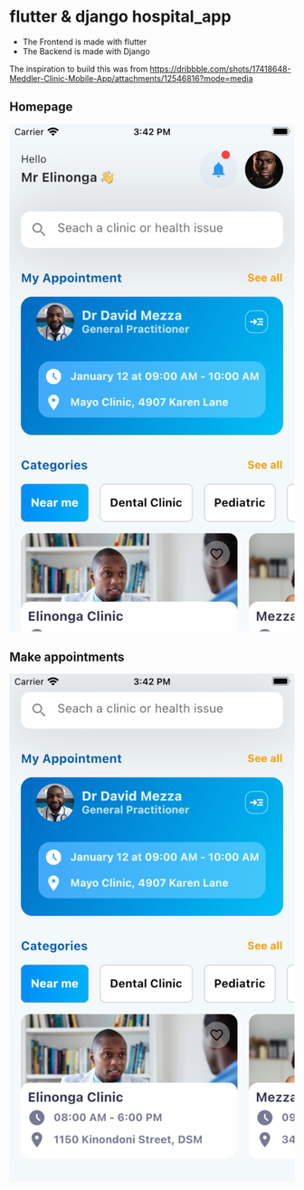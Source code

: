 # flutter & django hospital_app
- The Frontend is made with flutter
- The Backend is made with Django

The inspiration to build this was from https://dribbble.com/shots/17418648-Meddler-Clinic-Mobile-App/attachments/12546816?mode=media


## Homepage
![Screenshot](assets/readme/doc1.png)


## Make appointments
![Screenshot](assets/readme/doc2.png)

